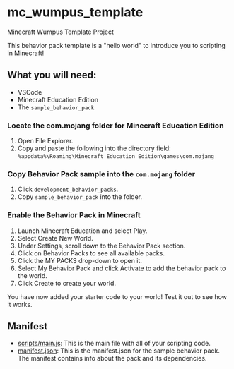 # mc_wumpus_template
Minecraft Wumpus Template Project

This behavior pack template is a "hello world" to introduce you to scripting in Minecraft!

## What you will need:

- VSCode
- Minecraft Education Edition
- The `sample_behavior_pack`

### Locate the com.mojang folder for Minecraft Education Edition

1. Open File Explorer.
2. Copy and paste the following into the directory field: `%appdata%\Roaming\Minecraft Education Edition\games\com.mojang`

### Copy Behavior Pack sample into the `com.mojang` folder

1. Click `development_behavior_packs`.
1. Copy `sample_behavior_pack` into the folder.

### Enable the Behavior Pack in Minecraft

1. Launch Minecraft Education and select Play.
2. Select Create New World.
3. Under Settings, scroll down to the Behavior Pack section.
4. Click on Behavior Packs to see all available packs.
5. Click the MY PACKS drop-down to open it.
6. Select My Behavior Pack and click Activate to add the behavior pack to the world.
7. Click Create to create your world.

You have now added your starter code to your world! Test it out to see how it works.

## Manifest

- [scripts/main.js](https://github.com/rebeccamcfadden/mc_wumpus_samples/blob/main/scripting_intro/sample_behavior_pack/scripts/main.js): This is the main file with all of your scripting code.
- [manifest.json](https://github.com/rebeccamcfadden/mc_wumpus_samples/blob/main/scripting_intro/sample_behavior_pack/manifest.json): This is the manifest.json for the sample behavior pack. The manifest contains info about the pack and its dependencies.
